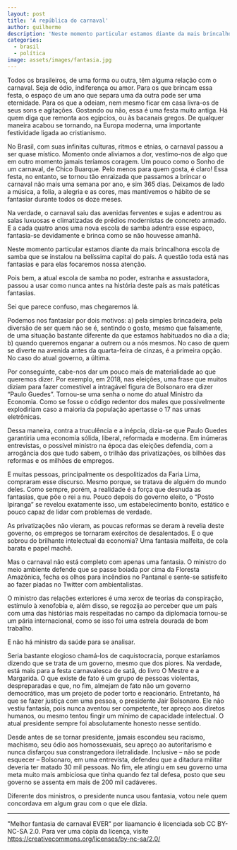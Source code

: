 ```yaml
---
layout: post
title: 'A república do carnaval'
author: guilherme
description: 'Neste momento particular estamos diante da mais brincalhona escola de samba que se instalou na belíssima capital do país.'
categories:
  - brasil
  - política
image: assets/images/fantasia.jpg
---
```


Todos os brasileiros, de uma forma ou outra, têm alguma relação com o carnaval. Seja de ódio, indiferença ou amor. Para os que brincam essa festa, o espaço de um ano que separa uma da outra pode ser uma eternidade. Para os que a odeiam, nem mesmo ficar em casa livra-os de seus sons e agitações.
Gostando ou não, essa é uma festa muito antiga. Há quem diga que remonta aos egípcios, ou às bacanais gregos. De qualquer maneira acabou se tornando, na Europa moderna, uma importante festividade ligada ao cristianismo.

No Brasil, com suas infinitas culturas, ritmos e etnias, o carnaval passou a ser quase místico. Momento onde aliviamos a dor, vestimo-nos de algo que em outro momento jamais teríamos coragem. Um pouco como o Sonho de um carnaval, de Chico Buarque. Pelo menos para quem gosta, é claro!
Essa festa, no entanto, se tornou tão enraizada que passamos a brincar o carnaval não mais uma semana por ano, e sim 365 dias. Deixamos de lado a música, a folia, a alegria e as cores, mas mantivemos o hábito de se fantasiar durante todos os doze meses.

Na verdade, o carnaval saiu das avenidas ferventes e sujas e adentrou as salas luxuosas e climatizadas de prédios modernistas de concreto armado. E a cada quatro anos uma nova escola de samba adentra esse espaço, fantasia-se devidamente e brinca como se não houvesse amanhã.

Neste momento particular estamos diante da mais brincalhona escola de samba que se instalou na belíssima capital do país. A questão toda está nas fantasias e para elas focaremos nossa atenção.

Pois bem, a atual escola de samba no poder, estranha e assustadora, passou a usar como nunca antes na história deste país as mais patéticas fantasias.

Sei que parece confuso, mas chegaremos lá.

Podemos nos fantasiar por dois motivos: a) pela simples brincadeira, pela diversão de ser quem não se é, sentindo o gosto, mesmo que falsamente, de uma situação bastante diferente da que estamos habituados no dia a dia; b) quando queremos enganar a outrem ou a nós mesmos. No caso de quem se diverte na avenida antes da quarta-feira de cinzas, é a primeira opção. No caso do atual governo, a última.

Por conseguinte, cabe-nos dar um pouco mais de materialidade ao que queremos dizer. Por exemplo, em 2018, nas eleições, uma frase que muitos diziam para fazer comestível a intragável figura de Bolsonaro era dizer “Paulo Guedes”. Tornou-se uma senha o nome do atual Ministro da Economia. Como se fosse o código redentor dos males que possivelmente explodiriam caso a maioria da população apertasse o 17 nas urnas eletrônicas.

Dessa maneira, contra a truculência e a inépcia, dizia-se que Paulo Guedes garantiria uma economia sólida, liberal, reformada e moderna. Em inúmeras entrevistas, o possível ministro na época das eleições defendia, com a arrogância dos que tudo sabem, o trilhão das privatizações, os bilhões das reformas e os milhões de empregos.

E muitas pessoas, principalmente os despolitizados da Faria Lima, compraram esse discurso. Mesmo porque, se tratava de alguém do mundo deles. Como sempre, porém, a realidade é a força que desnuda as fantasias, que põe o rei a nu. Pouco depois do governo eleito, o “Posto Ipiranga” se revelou exatamente isso, um estabelecimento bonito, estático e pouco capaz de lidar com problemas de verdade.

As privatizações não vieram, as poucas reformas se deram à revelia deste governo, os empregos se tornaram exércitos de desalentados. E o que sobrou do brilhante intelectual da economia? Uma fantasia malfeita, de cola barata e papel machê.

Mas o carnaval não está completo com apenas uma fantasia. O ministro do meio ambiente defende que se passe boiada por cima da Floresta Amazônica, fecha os olhos para incêndios no Pantanal e sente-se satisfeito ao fazer piadas no Twitter com ambientalistas.

O ministro das relações exteriores é uma xerox de teorias da conspiração, estímulo à xenofobia e, além disso, se regozija ao perceber que um país com uma das histórias mais respeitadas no campo da diplomacia tornou-se um pária internacional, como se isso foi uma estrela dourada de bom trabalho.

E não há ministro da saúde para se analisar.

Seria bastante elogioso chamá-los de caquistocracia, porque estaríamos dizendo que se trata de um governo, mesmo que dos piores. Na verdade, está mais para a festa carnavalesca de satã, do livro O Mestre e a Margarida. O que existe de fato é um grupo de pessoas violentas, despreparadas e que, no fim, almejam de fato não um governo democrático, mas um projeto de poder torto e reacionário.
Entretanto, há que se fazer justiça com uma pessoa, o presidente Jair Bolsonaro. Ele não vestiu fantasia, pois nunca aventou ser competente, ter apreço aos diretos humanos, ou mesmo tentou fingir um mínimo de capacidade intelectual. O atual presidente sempre foi absolutamente honesto nesse sentido.

Desde antes de se tornar presidente, jamais escondeu seu racismo, machismo, seu ódio aos homossexuais, seu apreço ao autoritarismo e nunca disfarçou sua constrangedora iletralidade. Inclusive – não se pode esquecer – Bolsonaro, em uma entrevista, defendeu que a ditadura militar deveria ter matado 30 mil pessoas. No fim, ele atingiu em seu governo uma meta muito mais ambiciosa que tinha quando fez tal defesa, posto que seu governo se assenta em mais de 200 mil cadáveres.

Diferente dos ministros, o presidente nunca usou fantasia, votou nele quem concordava em algum grau com o que ele dizia.

---
"Melhor fantasia de carnaval EVER" por liaamancio é licenciada sob CC BY-NC-SA 2.0. Para ver uma cópia da licença, visite https://creativecommons.org/licenses/by-nc-sa/2.0/
